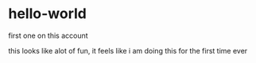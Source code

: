 # hello-world
first one on this account

this looks like alot of fun, it feels like i am doing this for the first time ever
